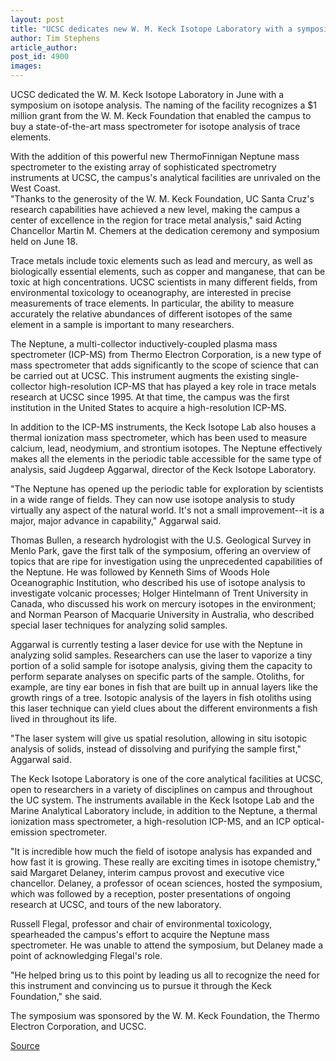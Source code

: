 ```yaml
---
layout: post
title: "UCSC dedicates new W. M. Keck Isotope Laboratory with a symposium on isotope analysis"
author: Tim Stephens
article_author: 
post_id: 4900
images:
---
```


<p>
  UCSC dedicated the W. M. Keck Isotope Laboratory in June with a symposium on isotope analysis. The naming of the facility recognizes a $1 million grant from the W. M. Keck Foundation that enabled the campus to buy a state-of-the-art mass spectrometer for isotope analysis of trace elements.<br>
</p>
<p>
  With the addition of this powerful new ThermoFinnigan Neptune mass spectrometer to the existing array of sophisticated spectrometry instruments at UCSC, the campus's analytical facilities are unrivaled on the West Coast.<br>
  "Thanks to the generosity of the W. M. Keck Foundation, UC Santa Cruz's research capabilities have achieved a new level, making the campus a center of excellence in the region for trace metal analysis," said Acting Chancellor Martin M. Chemers at the dedication ceremony and symposium held on June 18.<br>
</p>
<p>
  Trace metals include toxic elements such as lead and mercury, as well as biologically essential elements, such as copper and manganese, that can be toxic at high concentrations. UCSC scientists in many different fields, from environmental toxicology to oceanography, are interested in precise measurements of trace elements. In particular, the ability to measure accurately the relative abundances of different isotopes of the same element in a sample is important to many researchers.<br>
</p>
<p>
  The Neptune, a multi-collector inductively-coupled plasma mass spectrometer (ICP-MS) from Thermo Electron Corporation, is a new type of mass spectrometer that adds significantly to the scope of science that can be carried out at UCSC. This instrument augments the existing single-collector high-resolution ICP-MS that has played a key role in trace metals research at UCSC since 1995. At that time, the campus was the first institution in the United States to acquire a high-resolution ICP-MS.<br>
</p>
<p>
  In addition to the ICP-MS instruments, the Keck Isotope Lab also houses a thermal ionization mass spectrometer, which has been used to measure calcium, lead, neodymium, and strontium isotopes. The Neptune effectively makes all the elements in the periodic table accessible for the same type of analysis, said Jugdeep Aggarwal, director of the Keck Isotope Laboratory.<br>
</p>
<p>
  "The Neptune has opened up the periodic table for exploration by scientists in a wide range of fields. They can now use isotope analysis to study virtually any aspect of the natural world. It's not a small improvement--it is a major, major advance in capability," Aggarwal said.<br>
</p>
<p>
  Thomas Bullen, a research hydrologist with the U.S. Geological Survey in Menlo Park, gave the first talk of the symposium, offering an overview of topics that are ripe for investigation using the unprecedented capabilities of the Neptune. He was followed by Kenneth Sims of Woods Hole Oceanographic Institution, who described his use of isotope analysis to investigate volcanic processes; Holger Hintelmann of Trent University in Canada, who discussed his work on mercury isotopes in the environment; and Norman Pearson of Macquarie University in Australia, who described special laser techniques for analyzing solid samples.<br>
</p>
<p>
  Aggarwal is currently testing a laser device for use with the Neptune in analyzing solid samples. Researchers can use the laser to vaporize a tiny portion of a solid sample for isotope analysis, giving them the capacity to perform separate analyses on specific parts of the sample. Otoliths, for example, are tiny ear bones in fish that are built up in annual layers like the growth rings of a tree. Isotopic analysis of the layers in fish otoliths using this laser technique can yield clues about the different environments a fish lived in throughout its life.<br>
</p>
<p>
  "The laser system will give us spatial resolution, allowing in situ isotopic analysis of solids, instead of dissolving and purifying the sample first," Aggarwal said.<br>
</p>
<p>
  The Keck Isotope Laboratory is one of the core analytical facilities at UCSC, open to researchers in a variety of disciplines on campus and throughout the UC system. The instruments available in the Keck Isotope Lab and the Marine Analytical Laboratory include, in addition to the Neptune, a thermal ionization mass spectrometer, a high-resolution ICP-MS, and an ICP optical-emission spectrometer.<br>
</p>
<p>
  "It is incredible how much the field of isotope analysis has expanded and how fast it is growing. These really are exciting times in isotope chemistry," said Margaret Delaney, interim campus provost and executive vice chancellor. Delaney, a professor of ocean sciences, hosted the symposium, which was followed by a reception, poster presentations of ongoing research at UCSC, and tours of the new laboratory.<br>
</p>
<p>
  Russell Flegal, professor and chair of environmental toxicology, spearheaded the campus's effort to acquire the Neptune mass spectrometer. He was unable to attend the symposium, but Delaney made a point of acknowledging Flegal's role.<br>
</p>
<p>
  "He helped bring us to this point by leading us all to recognize the need for this instrument and convincing us to pursue it through the Keck Foundation," she said.<br>
</p>
<p>
  The symposium was sponsored by the W. M. Keck Foundation, the Thermo Electron Corporation, and UCSC.<br>
</p>
<p><a href="http://www1.ucsc.edu/currents/03-04/06-28/keck.html" title="Permalink to keck">Source</a></p>
